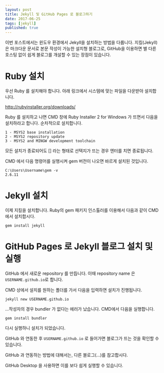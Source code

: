 ```yaml
---
layout: post  
title: Jekyll 및 GitHub Pages 로 블로그하기
date: 2017-06-25  
tags: [jekyll]  
published: true
---
```


이번 포스트에서는 윈도우 환경에서 Jekyll을 설치하는 방법을 다룹니다. 지킬(Jekyll)은 마크다운 문서로 본문 작성이 가능한 설치형 블로그로, GitHub을 이용하면 별 다른 호스팅 없이 쉽게 블로그를 개설할 수 있는 장점이 있습니다.


# Ruby 설치

우선 Ruby 를 설치해야 합니다. 아래 링크에서 시스템에 맞는 파일을 다운받아 설치합니다.

http://rubyinstaller.org/downloads/


Ruby 를 설치하고 나면 CMD 창에 Ruby Installer 2 for Windows 가 뜨면서 다음을 설치하라고 합니다. 순차적으로 설치합니다.

```
1 - MSYS2 base installation
2 - MSYS2 repository update
3 - MSYS2 and MINGW development toolchain
```

모든 설치가 종료되어도 [] 라는 형태로 선택지가 뜨는 경우 엔터를 치면 종료됩니다.


CMD 에서 다음 명령어를 실행시켜 gem 버전이 나오면 바르게 설치된 것입니다.

```
C:\Users\Username\gem -v
2.6.11
```


# Jekyll 설치

이제 지킬을 설치합니다. Ruby의 gem 패키지 인스톨러를 이용해서 다음과 같이 CMD에서 설치합시다.

```
gem install jekyll
```


# GitHub Pages 로 Jekyll 블로그 설치 및 실행

GitHub 에서 새로운 repository 를 만듭니다.
이때 repository name 은 `USERNAME.github.io`로 합니다.

CMD 상에서 설치를 원하는 폴더를 가서 다음을 입력하면 설치가 진행됩니다.

```
jekyll new USERNAME.github.io
```

...작성자의 경우 bundler 가 없다는 에러가 났습니다. CMD에서 다음을 실행합니다.

```
gem install bundler
```

다시 실행하니 설치가 되었습니다.

GitHub 와 연동한 후 `USERNAME.github.io` 로 들어가면 블로그가 뜨는 것을 확인할 수 있습니다.

GitHub 과 연동하는 방법에 대해서는, 다른 블로그(...)를 참고합시다.

GitHub Desktop 을 사용하면 이를 보다 쉽게 실행할 수 있습니다.
